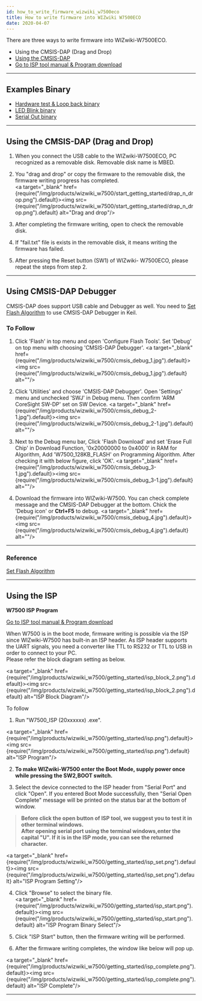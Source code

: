 ```yaml
---
id: how_to_write_firmware_wizwiki_w7500eco
title: How to write firmware into WIZwiki W7500ECO
date: 2020-04-07
---
```


There are three ways to write firmware into WIZwiki-W7500ECO.

* Using the CMSIS-DAP (Drag and Drop)
* [Using the CMSIS-DAP](../WIZwiki-W7500/using_cmsis_dap_debugger)
* [Go to ISP tool manual & Program download](./../../iMCU/W7500/documents/appnote/How_to_use_ISP_tool.md)

-----

## Examples Binary

   * <a href="/img/products/w7500/overview/w7500x_wztoe_manu.zip" target="_blank">Hardware test & Loop back binary</a>
   * <a href="/img/products/w7500/overview/wizwki-w7500_led_blink.zip" target="_blank">LED Blink binary</a>
   * <a href="/img/products/w7500/overview/wizwki-w7500_serial_led.zip" target="_blank">Serial Out binary</a>

-----

## Using the CMSIS-DAP (Drag and Drop)

1. When you connect the USB cable to the WIZwiki-W7500ECO, PC
recognized as a removable disk. Removable disk name is MBED.

2. You "drag and drop" or copy the firmware to the removable disk, the
firmware writing progress has completed.  
<a target="_blank" href={require("/img/products/wizwiki_w7500/start_getting_started/drap_n_drop.png").default}><img src={require("/img/products/wizwiki_w7500/start_getting_started/drap_n_drop.png").default} alt="Drag and drop"/></a>

3. After completing the firmware writing, open to check the removable
disk.

4. If "fail.txt" file is exists in the removable disk, it means writing
the firmware has failed.

5. After pressing the Reset button (SW1) of WIZwiki- W7500ECO, please
repeat the steps from step 2.

-----

## Using CMSIS-DAP Debugger

CMSIS-DAP does support USB cable and Debugger as well. You need to [Set Flash Algorithm](how_to_debug_wizwiki_w7500#set-flash-algorithm) to use CMSIS-DAP Debugger in Keil.  

### To Follow

1. Click 'Flash' in top menu and open 'Configure Flash Tools'. Set 'Debug' on top menu with choosing 'CMSIS-DAP Debugger'. 
<a target="_blank" href={require("/img/products/wizwiki_w7500/cmsis_debug_1.jpg").default}><img src={require("/img/products/wizwiki_w7500/cmsis_debug_1.jpg").default} alt=""/></a>

2. Click 'Utilities' and choose 'CMSIS-DAP Debugger'. Open 'Settings' menu and unchecked 'SWJ' in Debug menu. Then confirm 'ARM CoreSight SW-DP' set on SW Device. 
<a target="_blank" href={require("/img/products/wizwiki_w7500/cmsis_debug_2-1.jpg").default}><img src={require("/img/products/wizwiki_w7500/cmsis_debug_2-1.jpg").default} alt=""/></a>

3. Next to the Debug menu bar, Click 'Flash Download' and set 'Erase Full Chip' in Download Function, '0x20000000 to 0x4000' in RAM for Algorithm, Add 'W7500_128KB_FLASH' on Programming Algorithm. After checking it with below figure, click 'OK'. 
<a target="_blank" href={require("/img/products/wizwiki_w7500/cmsis_debug_3-1.jpg").default}><img src={require("/img/products/wizwiki_w7500/cmsis_debug_3-1.jpg").default} alt=""/></a>  

4. Download the firmware into WIZwiki-W7500. You can check complete message and the CMSIS-DAP Debugger at the bottom. Chick the 'Debug icon' or **Ctrl+F5** to debug. 
<a target="_blank" href={require("/img/products/wizwiki_w7500/cmsis_debug_4.jpg").default}><img src={require("/img/products/wizwiki_w7500/cmsis_debug_4.jpg").default} alt=""/></a>


-----


### Reference

 [Set Flash Algorithm](how_to_debug_wizwiki_w7500#set-flash-algorithm)

-----

## Using the ISP

**W7500 ISP Program**

[Go to ISP tool manual & Program download](../../iMCU/W7500/documents/appnote/how_to_use_isp_tool)

When W7500 is in the boot mode, firmware writing is possible via the ISP
since WIZwiki-W7500 has built-in an ISP header. As ISP header supports
the UART signals, you need a converter like TTL to RS232 or TTL to USB
in order to connect to your PC.  
Please refer the block diagram setting as below.  

<a target="_blank" href={require("/img/products/wizwiki_w7500/getting_started/isp_block_2.png").default}><img src={require("/img/products/wizwiki_w7500/getting_started/isp_block_2.png").default} alt="ISP Block Diagram"/></a>

To follow

1. Run "W7500\_ISP (20xxxxxx) .exe".  

<a target="_blank" href={require("/img/products/wizwiki_w7500/getting_started/isp.png").default}><img src={require("/img/products/wizwiki_w7500/getting_started/isp.png").default} alt="ISP Program"/></a>

2. **To make WIZwiki-W7500 enter the Boot Mode, supply power once while pressing the SW2,BOOT switch.**  

3. Select the device connected to the ISP header from "Serial Port" and
click "Open". If you entered Boot Mode successfully, then "Serial Open
Complete" message will be printed on the status bar at the bottom of
window.  

> **Before click the open button of ISP tool, we suggest you to test it
> in other terminal windows.  
> After opening serial port using the terminal windows,enter the capital
> "U". If it is in the ISP mode, you can see the returned character.**

<a target="_blank" href={require("/img/products/wizwiki_w7500/getting_started/isp_set.png").default}><img src={require("/img/products/wizwiki_w7500/getting_started/isp_set.png").default} alt="ISP Program Setting"/></a>

4. Click "Browse" to select the binary file.  
<a target="_blank" href={require("/img/products/wizwiki_w7500/getting_started/isp_start.png").default}><img src={require("/img/products/wizwiki_w7500/getting_started/isp_start.png").default} alt="ISP Program Binary Select"/></a>

5. Click "ISP Start" button, then the firmware writing will be
performed.

6. After the firmware writing completes, the window like below will pop
up.

<a target="_blank" href={require("/img/products/wizwiki_w7500/getting_started/isp_complete.png").default}><img src={require("/img/products/wizwiki_w7500/getting_started/isp_complete.png").default} alt="ISP Complete"/></a>

-----
